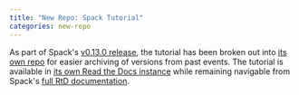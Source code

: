 ```yaml
---
title: "New Repo: Spack Tutorial"
categories: new-repo
---
```


As part of Spack's [v0.13.0 release](https://github.com/spack/spack/releases/tag/v0.13.0), the tutorial has been broken out into [its own repo](https://github.com/spack/spack-tutorial) for easier archiving of versions from past events. The tutorial is available in [its own Read the Docs instance](https://spack-tutorial.readthedocs.io/en/latest/) while remaining navigable from Spack's [full RtD documentation](https://spack.readthedocs.io/en/latest/).
